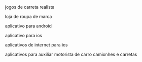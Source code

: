   <title>jogos de carreta realista</title>
   <p>jogos de carreta realista</p>
   <title>loja de roupa de marca</title>
   <p>loja de roupa de marca</p>
   <title>aplicativo para android</title>
   <p>aplicativo para android</p>
   <title>aplicativo para ios</title>
   <p>aplicativo para ios</p>
   <title>aplicativos de internet para ios</title>
   <p>aplicativos de internet para ios</p> 
   <title>aplicativos para auxiliar motorista de carros camionhes e carretas </title>
   <p>aplicativos para auxiliar motorista de carro camionhes e carretas </p> 
